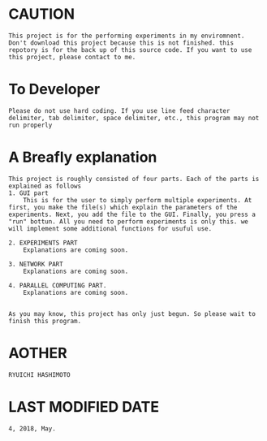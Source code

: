 CAUTION
===

    This project is for the performing experiments in my enviromnent. 
    Don't download this project because this is not finished. this repotory is for the back up of this source code. If you want to use this project, please contact to me.
    
To Developer
====    
    Please do not use hard coding. If you use line feed character delimiter, tab delimiter, space delimiter, etc., this program may not run properly
    
A Breafly explanation
======================

    This project is roughly consisted of four parts. Each of the parts is explained as follows
    1. GUI part
        This is for the user to simply perform multiple experiments. At first, you make the file(s) which explain the parameters of the experiments. Next, you add the file to the GUI. Finally, you press a "run" bottun. All you need to perform experiments is only this. we will implement some additional functions for usuful use.

    2. EXPERIMENTS PART
        Explanations are coming soon.

    3. NETWORK PART
        Explanations are coming soon.

    4. PARALLEL COMPUTING PART.
        Explanations are coming soon.

    
    As you may know, this project has only just begun. So please wait to finish this program.

AOTHER
======

    RYUICHI HASHIMOTO

LAST MODIFIED DATE
===================

    4, 2018, May.
    
    


